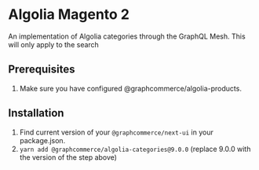 # Algolia Magento 2

An implementation of Algolia categories through the GraphQL Mesh. This will only
apply to the search

## Prerequisites

1. Make sure you have configured @graphcommerce/algolia-products.

## Installation

1. Find current version of your `@graphcommerce/next-ui` in your package.json.
2. `yarn add @graphcommerce/algolia-categories@9.0.0` (replace 9.0.0 with the
   version of the step above)
